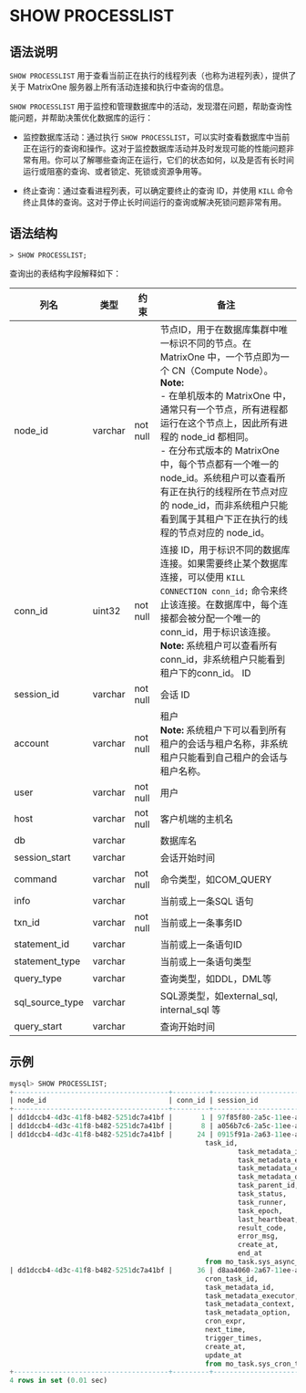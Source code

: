# **SHOW PROCESSLIST**

## **语法说明**

`SHOW PROCESSLIST` 用于查看当前正在执行的线程列表（也称为进程列表），提供了关于 MatrixOne 服务器上所有活动连接和执行中查询的信息。

`SHOW PROCESSLIST` 用于监控和管理数据库中的活动，发现潜在问题，帮助查询性能问题，并帮助决策优化数据库的运行：

- 监控数据库活动：通过执行 `SHOW PROCESSLIST`，可以实时查看数据库中当前正在运行的查询和操作。这对于监控数据库活动并及时发现可能的性能问题非常有用。你可以了解哪些查询正在运行，它们的状态如何，以及是否有长时间运行或阻塞的查询、或者锁定、死锁或资源争用等。

- 终止查询：通过查看进程列表，可以确定要终止的查询 ID，并使用 `KILL` 命令终止具体的查询。这对于停止长时间运行的查询或解决死锁问题非常有用。

## **语法结构**

```
> SHOW PROCESSLIST;
```

查询出的表结构字段解释如下：

| 列名            | 类型     | 约束       | 备注               |
|----------------|---------|-----------|--------------------|
| node_id        | varchar | not null  | 节点ID，用于在数据库集群中唯一标识不同的节点。在 MatrixOne 中，一个节点即为一个 CN（Compute Node）。<br> __Note:__ <br> - 在单机版本的 MatrixOne 中，通常只有一个节点，所有进程都运行在这个节点上，因此所有进程的 node_id 都相同。<br> - 在分布式版本的 MatrixOne 中，每个节点都有一个唯一的 node_id。系统租户可以查看所有正在执行的线程所在节点对应的 node_id，而非系统租户只能看到属于其租户下正在执行的线程的节点对应的 node_id。        |
| conn_id        | uint32  | not null  | 连接 ID，用于标识不同的数据库连接。如果需要终止某个数据库连接，可以使用 `KILL CONNECTION conn_id;` 命令来终止该连接。在数据库中，每个连接都会被分配一个唯一的 conn_id，用于标识该连接。<br> __Note:__ 系统租户可以查看所有conn_id，非系统租户只能看到租户下的conn_id。 ID             |
| session_id     | varchar | not null  | 会话 ID         |
| account        | varchar | not null  | 租户 <br>__Note:__ 系统租户下可以看到所有租户的会话与租户名称，非系统租户只能看到自己租户的会话与租户名称。    |
| user           | varchar | not null  | 用户               |
| host           | varchar | not null  | 客户机端的主机名     |
| db             | varchar |           | 数据库名            |
| session_start  | varchar |           | 会话开始时间     |
| command        | varchar | not null  | 命令类型，如COM_QUERY |
| info           | varchar |           | 当前或上一条SQL 语句  |
| txn_id         | varchar | not null  | 当前或上一条事务ID    |
| statement_id   | varchar |           | 当前或上一条语句ID    |
| statement_type | varchar |           | 当前或上一条语句类型   |
| query_type     | varchar |           | 查询类型，如DDL，DML等 |
| sql_source_type| varchar |           | SQL源类型，如external_sql, internal_sql 等|
| query_start    | varchar |           | 查询开始时间          |

## **示例**

```sql
mysql> SHOW PROCESSLIST;
+--------------------------------------+---------+--------------------------------------+---------+--------------------------------------+----------------+---------+----------------------------+-----------+------------------------------------------------------------------------------------------------------------------------------------------------------------------------------------------------------------------------------------------------------------------------------------------------------------------------------------------------------------------------------------------------------------------------------------------------------------------------------------+----------------------------------+--------------------------------------+------------------+------------+-----------------+----------------------------+
| node_id                              | conn_id | session_id                           | account | user                                 | host           | db      | session_start              | command   | info                                                                                                                                                                                                                                                                                                                                                                                                                                                                               | txn_id                           | statement_id                         | statement_type   | query_type | sql_source_type | query_start                |
+--------------------------------------+---------+--------------------------------------+---------+--------------------------------------+----------------+---------+----------------------------+-----------+------------------------------------------------------------------------------------------------------------------------------------------------------------------------------------------------------------------------------------------------------------------------------------------------------------------------------------------------------------------------------------------------------------------------------------------------------------------------------------+----------------------------------+--------------------------------------+------------------+------------+-----------------+----------------------------+
| dd1dccb4-4d3c-41f8-b482-5251dc7a41bf |       1 | 97f85f80-2a5c-11ee-ae41-5ad2460dea4f | sys     | mo_logger                            | 127.0.0.1:6001 |         | 2023-07-24 19:59:27.005755 | COM_QUERY | COMMIT                                                                                                                                                                                                                                                                                                                                                                                                                                                                             |                                  |                                      |                  |            | internal_sql    |                            |
| dd1dccb4-4d3c-41f8-b482-5251dc7a41bf |       8 | a056b7c6-2a5c-11ee-ae42-5ad2460dea4f | sys     | root                                 | 127.0.0.1:6001 | aab     | 2023-07-24 19:59:41.045851 | COM_QUERY | SHOW PROCESSLIST                                                                                                                                                                                                                                                                                                                                                                                                                                                                   | c207acc30a19432f8d3cbac387c6e520 | 421aadaa-2a68-11ee-ae5b-5ad2460dea4f | Show Processlist | Other      | external_sql    | 2023-07-24 21:22:56.907266 |
| dd1dccb4-4d3c-41f8-b482-5251dc7a41bf |      24 | 0915f91a-2a63-11ee-ae4d-5ad2460dea4f | sys     | 3bf028e0-aa43-4917-b82f-ed533c0f401e | 127.0.0.1:6001 | mo_task | 2023-07-24 20:45:33.762679 | COM_QUERY | select
                                                task_id,
                                                        task_metadata_id,
                                                        task_metadata_executor,
                                                        task_metadata_context,
                                                        task_metadata_option,
                                                        task_parent_id,
                                                        task_status,
                                                        task_runner,
                                                        task_epoch,
                                                        last_heartbeat,
                                                        result_code,
                                                        error_msg,
                                                        create_at,
                                                        end_at
                                                from mo_task.sys_async_task where task_id>17 AND task_runner='dd1dccb4-4d3c-41f8-b482-5251dc7a41bf' AND task_status=1 order by task_id limit 3 |                                  |                                      |                  |            | internal_sql    |                            |
| dd1dccb4-4d3c-41f8-b482-5251dc7a41bf |      36 | d8aa4060-2a67-11ee-ae59-5ad2460dea4f | sys     | 3bf028e0-aa43-4917-b82f-ed533c0f401e | 127.0.0.1:6001 | mo_task | 2023-07-24 21:20:00.009746 | COM_QUERY | select
                                                cron_task_id,
                                                task_metadata_id,
                                                task_metadata_executor,
                                                task_metadata_context,
                                                task_metadata_option,
                                                cron_expr,
                                                next_time,
                                                trigger_times,
                                                create_at,
                                                update_at
                                                from mo_task.sys_cron_task                                                                                                                                                                        |                                  |                                      |                  |            | internal_sql    |                            |
+--------------------------------------+---------+--------------------------------------+---------+--------------------------------------+----------------+---------+----------------------------+-----------+------------------------------------------------------------------------------------------------------------------------------------------------------------------------------------------------------------------------------------------------------------------------------------------------------------------------------------------------------------------------------------------------------------------------------------------------------------------------------------+----------------------------------+--------------------------------------+------------------+------------+-----------------+----------------------------+
4 rows in set (0.01 sec)
```
